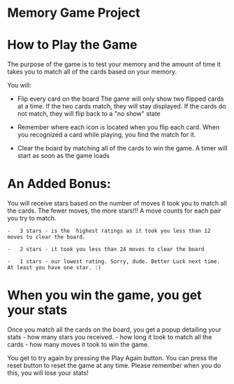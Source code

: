 # Memory Game Project

##
# How to Play the Game


The purpose of the game is to test your memory and the amount of time it takes you to match all of the cards based on your memory.

You will:
  - Flip every card on the board
        The game will only show two flipped cards at a time. If the two cards match, they will stay displayed. If the cards do not match, they will flip back to a "no show" state

  - Remember where each icon is located when you flip each card. When you recognized a card while playing, you find the match for it.

  - Clear the board by matching all of the cards to win the game. A timer will start as soon as the game loads

  # An Added Bonus:
  You will receive stars based on the number of moves it took you to match all the cards. The fewer moves, the more stars!!! A move counts for each pair you try to match.

    - 	3 stars - is the  highest ratings as it took you less than 12 moves to clear the board.    

    - 	2 stars - it took you less than 24 moves to clear the board

    - 	1 stars - our lowest rating. Sorry, dude. Better Luck next time. At least you have one star. :)

# When you win the game, you get your stats

Once you match all the cards on the board, you get a popup detailing your stats
    - how many stars you received.
    - how long it took to match all the cards
    - how many moves it took to win the game.

You get to try again by pressing the Play Again button. You can press the reset button to reset the game at any time. Please remember when you do this, you will lose your stats!
